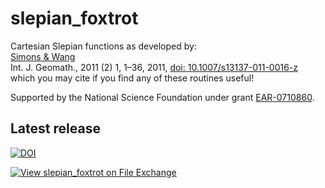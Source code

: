 # slepian_foxtrot
Cartesian Slepian functions as developed by:<br>
<a href="http://geoweb.princeton.edu/people/simons/BIB/Simons+2011-GEM.html">Simons &amp; Wang</a><br>
Int. J. Geomath., 2011 (2) 1, 1–36, 2011, <a href="10.1007/s13137-011-0016-z">doi: 10.1007/s13137-011-0016-z</a><br>
which you may cite if you find any of these routines useful! 

Supported by the National Science Foundation under grant <a href="https://www.nsf.gov/awardsearch/showAward?AWD_ID=0710860">EAR-0710860</a>.

## Latest release
[![DOI](https://zenodo.org/badge/6548/csdms-contrib/slepian_foxtrot.svg)](https://zenodo.org/badge/latestdoi/6548/csdms-contrib/slepian_foxtrot)

[![View slepian_foxtrot on File Exchange](https://www.mathworks.com/matlabcentral/images/matlab-file-exchange.svg)](https://www.mathworks.com/matlabcentral/fileexchange/81111-slepian_foxtrot)
